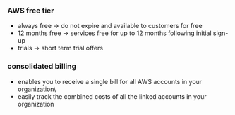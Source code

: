 ### AWS free tier
- always free -> do not expire and available to customers for free
- 12 months free -> services free for up to 12 months following initial sign-up
- trials -> short term trial offers 

### consolidated billing
- enables you to receive a single bill for all AWS accounts in your organization\
- easily track the combined costs of all the linked accounts in your organization